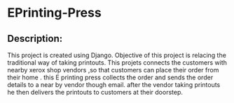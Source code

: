 # EPrinting-Press
## Description:
This project is created using Django. Objective of this project is relacing the traditional way of taking printouts. This projets connects the customers with nearby xerox shop vendors ,so that customers can place their order from their home . this E printing press collects the order and sends the order details to a near by vendor though email. after the vendor taking printouts he then delivers the  printouts to customers at their doorstep.
